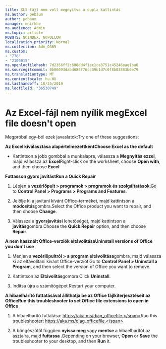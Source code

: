 ```yaml
---
title: XLS fájl nem volt megnyitva a dupla kattintás
ms.author: pebaum
author: pebaum
manager: mnirkhe
ms.audience: Admin
ms.topic: article
ROBOTS: NOINDEX, NOFOLLOW
localization_priority: Normal
ms.collection: Adm_O365
ms.custom:
- "776"
- "2100015"
ms.openlocfilehash: 7d2356ff2c688dd4f1ec1ca3751c45246eae1ba0
ms.sourcegitcommit: 0b06093dabd685f76cc39b1d7c0f8b03883b6e79
ms.translationtype: MT
ms.contentlocale: hu-HU
ms.lasthandoff: 10/25/2019
ms.locfileid: "36530749"
---
```

# <a name="excel-file-doesnt-open"></a><span data-ttu-id="4ca3e-102">Az Excel-fájl nem nyílik meg</span><span class="sxs-lookup"><span data-stu-id="4ca3e-102">Excel file doesn't open</span></span>

<span data-ttu-id="4ca3e-103">Megpróbál egy-ból ezek javaslatok:</span><span class="sxs-lookup"><span data-stu-id="4ca3e-103">Try one of these suggestions:</span></span>

<span data-ttu-id="4ca3e-104">**Az Excel kiválasztása alapértelmezettként**</span><span class="sxs-lookup"><span data-stu-id="4ca3e-104">**Choose Excel as the default**</span></span>

* <span data-ttu-id="4ca3e-105">Kattintson a jobb gombbal a munkalapra, válassza a **Megnyitás ezzel**, majd válassza az **Excel**</span><span class="sxs-lookup"><span data-stu-id="4ca3e-105">Right-click on the worksheet, choose **Open with**, and then choose **Excel**</span></span>

<span data-ttu-id="4ca3e-106">**Futtasson gyors javítást**</span><span class="sxs-lookup"><span data-stu-id="4ca3e-106">**Run a Quick Repair**</span></span>

1. <span data-ttu-id="4ca3e-107">Lépjen a **vezérlőpult > programok > programok és szolgáltatások**.</span><span class="sxs-lookup"><span data-stu-id="4ca3e-107">Go to **Control Panel > Programs > Programs and Features**.</span></span>

2. <span data-ttu-id="4ca3e-108">Jelölje ki a javítani kívánt Office-terméket, majd kattintson a **módosítás**gombra.</span><span class="sxs-lookup"><span data-stu-id="4ca3e-108">Select the Office product you want to repair, and then choose **Change**.</span></span>

3. <span data-ttu-id="4ca3e-109">Válassza a **gyorsjavítási** lehetőséget, majd kattintson a **javítás**gombra.</span><span class="sxs-lookup"><span data-stu-id="4ca3e-109">Choose the **Quick Repair** option, and then choose **Repair**.</span></span>

<span data-ttu-id="4ca3e-110">**A nem használt Office-verziók eltávolítása**</span><span class="sxs-lookup"><span data-stu-id="4ca3e-110">**Uninstall versions of Office you don't use**</span></span>

1. <span data-ttu-id="4ca3e-111">Menjen a **vezérlőpultról > a program eltávolítása**gombra, majd válassza ki az eltávolítani kívánt Office-verziót.</span><span class="sxs-lookup"><span data-stu-id="4ca3e-111">Go to **Control Panel > Uninstall a Program**, and then select the version of Office you want to remove.</span></span>

2. <span data-ttu-id="4ca3e-112">Kattintson az **Eltávolítás**gombra.</span><span class="sxs-lookup"><span data-stu-id="4ca3e-112">Click **Uninstall**.</span></span>

3. <span data-ttu-id="4ca3e-113">Indítsa újra a számítógépet.</span><span class="sxs-lookup"><span data-stu-id="4ca3e-113">Restart your computer.</span></span>

<span data-ttu-id="4ca3e-114">**A hibaelhárító futtatásával állíthatja be az Office fájlkiterjesztéseit az Office**</span><span class="sxs-lookup"><span data-stu-id="4ca3e-114">**Run this troubleshooter to set Office file extensions to open in Office**</span></span>

1. <span data-ttu-id="4ca3e-115">A hibaelhárító futtatása: https://aka.ms/diag_officefile.</span><span class="sxs-lookup"><span data-stu-id="4ca3e-115">Run this troubleshooter: https://aka.ms/diag_officefile.</span></span>

2. <span data-ttu-id="4ca3e-116">A böngészőtől függően **nyissa meg** vagy **mentse** a hibaelhárítót az asztalra, majd **futtassa** .</span><span class="sxs-lookup"><span data-stu-id="4ca3e-116">Depending on your browser, **Open** or **Save** the troubleshooter to your desktop, and then **Run** it.</span></span>
